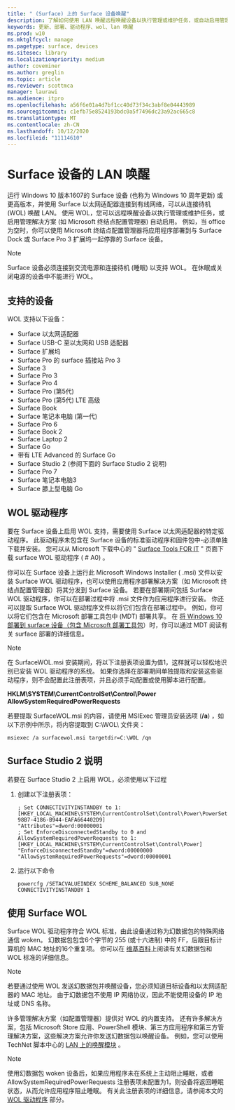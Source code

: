 ```yaml
---
title: " (Surface) 上的 Surface 设备唤醒"
description: 了解如何使用 LAN 唤醒远程唤醒设备以执行管理或维护任务，或自动启用管理解决方案-即使设备已断电。
keywords: 更新、部署、驱动程序、wol、lan 唤醒
ms.prod: w10
ms.mktglfcycl: manage
ms.pagetype: surface, devices
ms.sitesec: library
ms.localizationpriority: medium
author: coveminer
ms.author: greglin
ms.topic: article
ms.reviewer: scottmca
manager: laurawi
ms.audience: itpro
ms.openlocfilehash: a56f6e01a4d7bf1cc40d73f34c3abf8e04443989
ms.sourcegitcommit: c1efb75e8524193bdc0a5f7496dc23a92ac665c8
ms.translationtype: MT
ms.contentlocale: zh-CN
ms.lasthandoff: 10/12/2020
ms.locfileid: "11114610"
---
```

# Surface 设备的 LAN 唤醒

运行 Windows 10 版本1607的 Surface 设备 (也称为 Windows 10 周年更新) 或更高版本，并使用 Surface 以太网适配器连接到有线网络，可以从连接待机 (WOL) 唤醒 LAN。 使用 WOL，您可以远程唤醒设备以执行管理或维护任务，或启用管理解决方案 (如 Microsoft 终结点配置管理器) 自动启用。 例如，当 office 为空时，你可以使用 Microsoft 终结点配置管理器将应用程序部署到与 Surface Dock 或 Surface Pro 3 扩展坞一起停靠的 Surface 设备。

>[!NOTE]
>Surface 设备必须连接到交流电源和连接待机 (睡眠) 以支持 WOL。 在休眠或关闭电源的设备中不能进行 WOL。

## 支持的设备

WOL 支持以下设备：

* Surface 以太网适配器
* Surface USB-C 至以太网和 USB 适配器
* Surface 扩展坞
* Surface Pro 的 surface 插接站 Pro 3
* Surface 3
* Surface Pro 3
* Surface Pro 4
* Surface Pro (第5代) 
* Surface Pro (第5代) LTE 高级
* Surface Book
* Surface 笔记本电脑 (第一代) 
* Surface Pro 6
* Surface Book 2
* Surface Laptop 2
* Surface Go
* 带有 LTE Advanced 的 Surface Go
* Surface Studio 2 (参阅下面的 Surface Studio 2 说明) 
* Surface Pro 7
* Surface 笔记本电脑3
* Surface 膝上型电脑 Go

## WOL 驱动程序

要在 Surface 设备上启用 WOL 支持，需要使用 Surface 以太网适配器的特定驱动程序。 此驱动程序未包含在 Surface 设备的标准驱动程序和固件包中-必须单独下载并安装。 您可以从 Microsoft 下载中心的 " [Surface Tools FOR IT](https://www.microsoft.com/download/details.aspx?id=46703) " 页面下载 surface WOL 驱动程序 ( # A0) 。

你可以在 Surface 设备上运行此 Microsoft Windows Installer ( .msi) 文件以安装 Surface WOL 驱动程序，也可以使用应用程序部署解决方案（如 Microsoft 终结点配置管理器）将其分发到 Surface 设备。 若要在部署期间包括 Surface WOL 驱动程序，你可以在部署过程中将 .msi 文件作为应用程序进行安装。 你还可以提取 Surface WOL 驱动程序文件以将它们包含在部署过程中。 例如，你可以将它们包含在 Microsoft 部署工具包中 (MDT) 部署共享。 在 [将 Windows 10 部署到 surface 设备（包含 Microsoft 部署工具包](https://technet.microsoft.com/itpro/surface/deploy-windows-10-to-surface-devices-with-mdt)）时，你可以通过 MDT 阅读有关 surface 部署的详细信息。

> [!NOTE]
> 在 SurfaceWOL.msi 安装期间，将以下注册表项设置为值1，这样就可以轻松地识别已安装 WOL 驱动程序的系统。 如果你选择在部署期间单独提取和安装这些驱动程序，则不会配置此注册表项，并且必须手动配置或使用脚本进行配置。
> 
> **HKLM\SYSTEM\CurrentControlSet\Control\Power AllowSystemRequiredPowerRequests** 

若要提取 SurfaceWOL.msi 的内容，请使用 MSIExec 管理员安装选项 (**/a**) ，如以下示例中所示，将内容提取到 C:\WOL\ 文件夹：

   `msiexec /a surfacewol.msi targetdir=C:\WOL /qn`

## Surface Studio 2 说明

若要在 Surface Studio 2 上启用 WOL，必须使用以下过程

1. 创建以下注册表项：

   ```console
   ; Set CONNECTIVITYINSTANDBY to 1:
   [HKEY_LOCAL_MACHINE\SYSTEM\CurrentControlSet\Control\Power\PowerSettings\F15576E8-98B7-4186-B944-EAFA664402D9]
   "Attributes"=dword:00000001
   ; Set EnforceDisconnectedStandby to 0 and AllowSystemRequiredPowerRequests to 1:
   [HKEY_LOCAL_MACHINE\SYSTEM\CurrentControlSet\Control\Power]
   "EnforceDisconnectedStandby"=dword:00000000
   "AllowSystemRequiredPowerRequests"=dword:00000001
   ```

2. 运行以下命令

    ```powercfg /SETACVALUEINDEX SCHEME_BALANCED SUB_NONE CONNECTIVITYINSTANDBY 1```

## 使用 Surface WOL

Surface WOL 驱动程序符合 WOL 标准，由此设备通过称为幻数据包的特殊网络通信 woken。 幻数据包包含6个字节的 255 (或十六进制) 中的 FF，后跟目标计算机的 MAC 地址的16个重复项。 你可以在 [维基百科](https://wikipedia.org/wiki/Wake-on-LAN#Magic_packet)上阅读有关幻数据包和 WOL 标准的详细信息。

>[!NOTE]
>若要通过使用 WOL 发送幻数据包并唤醒设备，您必须知道目标设备和以太网适配器的 MAC 地址。 由于幻数据包不使用 IP 网络协议，因此不能使用设备的 IP 地址或 DNS 名称。

许多管理解决方案（如配置管理器）提供对 WOL 的内置支持。 还有许多解决方案，包括 Microsoft Store 应用、PowerShell 模块、第三方应用程序和第三方管理解决方案，这些解决方案允许你发送幻数据包以唤醒设备。 例如，您可以使用 TechNet 脚本中心的 [LAN 上的唤醒模块](https://gallery.technet.microsoft.com/scriptcenter/Wake-On-Lan-815424c4) 。 

>[!NOTE]
>使用幻数据包 woken 设备后，如果应用程序未在系统上主动阻止睡眠，或者 AllowSystemRequiredPowerRequests 注册表项未配置为1，则设备将返回睡眠状态，从而允许应用程序阻止睡眠。 有关此注册表项的详细信息，请参阅本文的 [WOL 驱动程序](#wol-driver) 部分。
